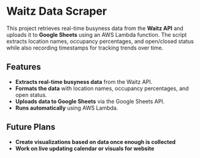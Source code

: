 # Waitz Data Scraper

This project retrieves real-time busyness data from the **Waitz API** and uploads it to **Google Sheets** using an AWS Lambda function. The script extracts location names, occupancy percentages, and open/closed status while also recording timestamps for tracking trends over time.

## Features

- **Extracts real-time busyness data** from the Waitz API.
- **Formats the data** with location names, occupancy percentages, and open status.
- **Uploads data to Google Sheets** via the Google Sheets API.
- **Runs automatically** using AWS Lambda.

## Future Plans

- **Create visualizations based on data once enough is collected**
- **Work on live updating calendar or visuals for website**
